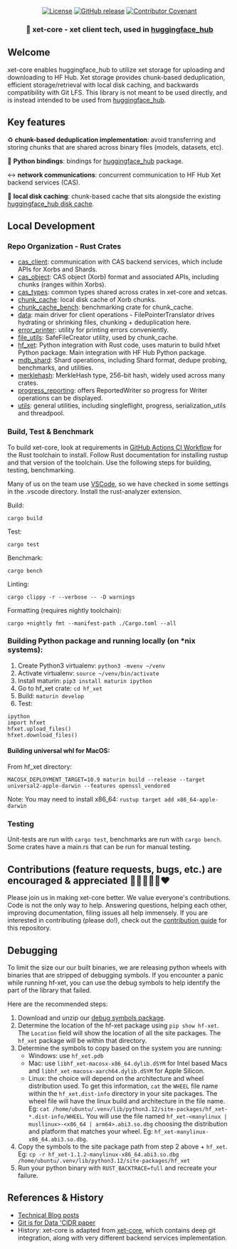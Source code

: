 <!---
Copyright 2024 The HuggingFace Team. All rights reserved.

Licensed under the Apache License, Version 2.0 (the "License");
you may not use this file except in compliance with the License.
You may obtain a copy of the License at

    http://www.apache.org/licenses/LICENSE-2.0

Unless required by applicable law or agreed to in writing, software
distributed under the License is distributed on an "AS IS" BASIS,
WITHOUT WARRANTIES OR CONDITIONS OF ANY KIND, either express or implied.
See the License for the specific language governing permissions and
limitations under the License.
-->
<p align="center">
    <a href="https://github.com/huggingface/xet-core/blob/main/LICENSE"><img alt="License" src="https://img.shields.io/github/license/huggingface/xet-core.svg?color=blue"></a>
    <a href="https://github.com/huggingface/xet-core/releases"><img alt="GitHub release" src="https://img.shields.io/github/release/huggingface/xet-core.svg"></a>
    <a href="https://github.com/huggingface/smolagents/blob/main/CODE_OF_CONDUCT.md"><img alt="Contributor Covenant" src="https://img.shields.io/badge/Contributor%20Covenant-v2.0%20adopted-ff69b4.svg"></a>
</p>

<h3 align="center">
  <p>🤗 xet-core - xet client tech, used in <a target="_blank" href="https://github.com/huggingface/huggingface_hub/">huggingface_hub</a></p>
</h3>

## Welcome

xet-core enables huggingface_hub to utilize xet storage for uploading and downloading to HF Hub. Xet storage provides chunk-based deduplication, efficient storage/retrieval with local disk caching, and backwards compatibility with Git LFS. This library is not meant to be used directly, and is instead intended to be used from [huggingface_hub](https://pypi.org/project/huggingface-hub).

## Key features

♻ **chunk-based deduplication implementation**: avoid transferring and storing chunks that are shared across binary files (models, datasets, etc).

🤗 **Python bindings**: bindings for [huggingface_hub](https://github.com/huggingface/huggingface_hub/) package.

↔ **network communications**: concurrent communication to HF Hub Xet backend services (CAS).

🔖 **local disk caching**: chunk-based cache that sits alongside the existing [huggingface_hub disk cache](https://huggingface.co/docs/huggingface_hub/guides/manage-cache).

## Local Development

### Repo Organization - Rust Crates

* [cas_client](./cas_client): communication with CAS backend services, which include APIs for Xorbs and Shards.
* [cas_object](./cas_object): CAS object (Xorb) format and associated APIs, including chunks (ranges within Xorbs).
* [cas_types](./cas_types): common types shared across crates in xet-core and xetcas.
* [chunk_cache](./chunk_cache): local disk cache of Xorb chunks.
* [chunk_cache_bench](./chunk_cache_bench): benchmarking crate for chunk_cache.
* [data](./data): main driver for client operations - FilePointerTranslator drives hydrating or shrinking files, chunking + deduplication here.
* [error_printer](./error_printer): utility for printing errors conveniently.
* [file_utils](./file_utils): SafeFileCreator utility, used by chunk_cache.
* [hf_xet](./hf_xet): Python integration with Rust code, uses maturin to build hfxet Python package. Main integration with HF Hub Python package.
* [mdb_shard](./mdb_shard): Shard operations, including Shard format, dedupe probing, benchmarks, and utilities.
* [merklehash](./merklehash): MerkleHash type, 256-bit hash, widely used across many crates.
* [progress_reporting](./progress_reporting): offers ReportedWriter so progress for Writer operations can be displayed.
* [utils](./utils): general utilities, including singleflight, progress, serialization_utils and threadpool.

### Build, Test & Benchmark

To build xet-core, look at requirements in [GitHub Actions CI Workflow](.github/workflows/ci.yml) for the Rust toolchain to install. Follow Rust documentation for installing rustup and that version of the toolchain. Use the following steps for building, testing, benchmarking.

Many of us on the team use [VSCode](https://code.visualstudio.com/), so we have checked in some settings in the .vscode directory. Install the rust-analyzer extension.

Build:

```
cargo build
```

Test:

```
cargo test
```

Benchmark:
```
cargo bench
```

Linting:
```
cargo clippy -r --verbose -- -D warnings
```

Formatting (requires nightly toolchain):
```
cargo +nightly fmt --manifest-path ./Cargo.toml --all
```

### Building Python package and running locally (on *nix systems):

1. Create Python3 virtualenv: `python3 -mvenv ~/venv`
2. Activate virtualenv: `source ~/venv/bin/activate`
3. Install maturin: `pip3 install maturin ipython`
4. Go to hf_xet crate: `cd hf_xet`
5. Build: `maturin develop`
6. Test: 
```
ipython
import hfxet 
hfxet.upload_files()
hfxet.download_files()
```

#### Building universal whl for MacOS:

From hf_xet directory:
```
MACOSX_DEPLOYMENT_TARGET=10.9 maturin build --release --target universal2-apple-darwin --features openssl_vendored
```

Note: You may need to install x86_64: `rustup target add x86_64-apple-darwin`

### Testing

Unit-tests are run with `cargo test`, benchmarks are run with `cargo bench`. Some crates have a main.rs that can be run for manual testing.

## Contributions (feature requests, bugs, etc.) are encouraged & appreciated 💙💚💛💜🧡❤️

Please join us in making xet-core better. We value everyone's contributions. Code is not the only way to help. Answering questions, helping each other, improving documentation, filing issues all help immensely. If you are interested in contributing (please do!), check out the [contribution guide](https://github.com/huggingface/xet-core/blob/main/CONTRIBUTING.md) for this repository.

## Debugging

To limit the size our our built binaries, we are releasing python wheels with binaries that are stripped of debugging symbols. If you encounter a panic while running hf-xet, you can use the debug symbols to help identify the part of the library that failed. 

Here are the recommended steps:

1. Download and unzip our [debug symbols package](https://github.com/huggingface/xet-core/releases/download/latest/dbg-symbols.zip).
2. Determine the location of the hf-xet package using `pip show hf-xet`. The `Location` field will show the location of all the site packages. The `hf_xet` package will be within that directory.
3. Determine the symbols to copy based on the system you are running:
   * Windows: use `hf_xet.pdb`
   * Mac: use `libhf_xet-macosx-x86_64.dylib.dSYM` for Intel based Macs and `libhf_xet-macosx-aarch64.dylib.dSYM` for Apple Silicon.
   * Linux: the choice will depend on the architecture and wheel distribution used. To get this information, `cat` the `WHEEL` file name within the `hf_xet.dist-info` directory in your site packages. The wheel file will have the linux build and architecture in the file name. Eg: `cat /home/ubuntu/.venv/lib/python3.12/site-packages/hf_xet-*.dist-info/WHEEL`. You will use the file named `hf_xet-<manylinux | musllinux>-<x86_64 | arm64>.abi3.so.dbg` choosing the distribution and platform that matches your wheel. Eg: `hf_xet-manylinux-x86_64.abi3.so.dbg`.
4. Copy the symbols to the site package path from step 2 above + `hf_xet`. Eg: `cp -r hf_xet-1.1.2-manylinux-x86_64.abi3.so.dbg /home/ubuntu/.venv/lib/python3.12/site-packages/hf_xet`
5. Run your python binary with `RUST_BACKTRACE=full` and recreate your failure.

## References & History

* [Technical Blog posts](https://xethub.com/)
* [Git is for Data 'CIDR paper](https://xethub.com/blog/git-is-for-data-published-in-cidr-2023)
* History: xet-core is adapted from [xet-core](https://github.com/xetdata/xet-core), which contains deep git integration, along with very different backend services implementation.

